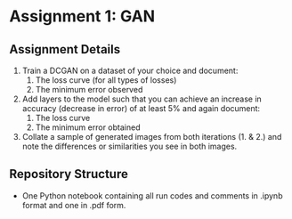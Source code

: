 # Assignment 1: GAN

## Assignment Details

1. Train a DCGAN on a dataset of your choice and document:
    1. The loss curve (for all types of losses)
    2. The minimum error observed
2. Add layers to the model such that you can achieve an increase in accuracy (decrease in error) of at least 5% and again document:
    1. The loss curve
    2. The minimum error obtained
3. Collate a sample of generated images from both iterations (1. & 2.) and note the differences or similarities you see in both images.

## Repository Structure

- One Python notebook containing all run codes and comments in .ipynb format and one in .pdf form.


